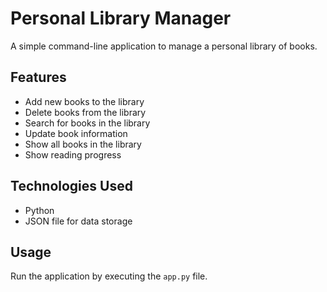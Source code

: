 
# Personal Library Manager

A simple command-line application to manage a personal library of books.

## Features

- Add new books to the library
- Delete books from the library
- Search for books in the library
- Update book information
- Show all books in the library
- Show reading progress

## Technologies Used

- Python
- JSON file for data storage


## Usage

Run the application by executing the `app.py` file.

